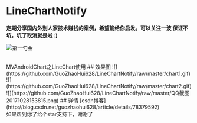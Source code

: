 # LineChartNotify

<b>定期分享国内外别人家技术赚钱的案例，希望能给你启发。可以关注一波 保证不坑，坑了取消就是啦 :) </b>

![第一勺金](https://upload-images.jianshu.io/upload_images/5415899-fcb0f0ad7b8e1df9.jpg)

<br/>
MVAndroidChart之LineChart使用
## 效果图
![](https://github.com/GuoZhaoHui628/LineChartNotify/raw/master/chart1.gif)
![](https://github.com/GuoZhaoHui628/LineChartNotify/raw/master/chart2.gif)
![](https://github.com/GuoZhaoHui628/LineChartNotify/raw/master/QQ截图20171028153815.png)
## 详情
[csdn博客](http://blog.csdn.net/guozhaohui628/article/details/78379592)
<br/>
如果帮到你了给个star支持下，谢谢了
